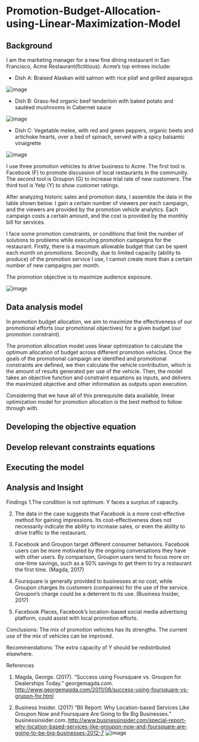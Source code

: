 # Promotion-Budget-Allocation-using-Linear-Maximization-Model

## Background 

I am the marketing manager for a new fine dining restaurant in San Francisco, Acme Restaurant(fictitious). Acme’s top entrees include:
- Dish A: Braised Alaskan wild salmon with rice pilaf and grilled asparagus

![image](https://user-images.githubusercontent.com/113878059/228697376-35566f12-27c6-4c1d-b41a-55bf9289f246.png)


- Dish B: Grass-fed organic beef tenderloin with baked potato and sautéed mushrooms in Cabernet sauce

![image](https://user-images.githubusercontent.com/113878059/228697486-6f0e53fd-65c5-4b3e-be6c-6277809256f5.png)


- Dish C: Vegetable melee, with red and green peppers, organic beets and artichoke hearts, over a bed of spinach, served with a spicy balsamic vinaigrette

![image](https://user-images.githubusercontent.com/113878059/228697549-28c94f8d-00d8-4287-9b51-6b56e684197f.png)

I use three promotion vehicles to drive business to Acme. The first tool is Facebook (F) to promote discussion of local restaurants in the community. The second tool is Groupon (G) to increase trial rate of new customers. The third tool is Yelp (Y) to show customer ratings.

After analyzing historic sales and promotion data, I assemble the data in the table shown below. I gain a certain number of viewers per each campaign, and the viewers are provided by the promotion vehicle analytics. Each campaign costs a certain amount, and the cost is provided by the monthly bill for services. 

I face some promotion constraints, or conditions that limit the number of solutions to problems while executing promotion campaigns for the restaurant. Firstly, there is a maximum allowable budget that can be spent each month on promotions. Secondly, due to limited capacity (ability to produce) of the promotion service I use, I cannot create more than a certain number of new campaigns per month.

The promotion objective is to maximize audience exposure.

![image](https://user-images.githubusercontent.com/113878059/228691973-9b0a4042-3c4d-46e5-84fc-7c491030c8d8.png)

## Data analysis model

In promotion budget allocation, we aim to maximize the effectiveness of our promotional efforts (our promotional objectives) for a given budget (our promotion constraint). 

The promotion allocation model uses linear optimization to calculate the optimum allocation of budget across different promotion vehicles. Once the goals of the promotional campaign are identified and promotional constraints are defined, we then calculate the vehicle contribution, which is the amount of results generated per use of the vehicle. Then, the model takes an objective function and constraint equations as inputs, and delivers the maximized objective and other information as outputs upon execution.

Considering that we have all of this prerequisite data available, linear optimization model for promotion allocation is the best method to follow through with.

## Developing  the objective equation

## Develop relevant constraints equations

## Executing the model

## Analysis and Insight

Findings
1.The condition is not optimum. Y faces a surplus of capacity. 

2. The data in the case suggests that Facebook is a more cost-effective method for gaining impressions. Its cost-effectiveness does not necessarily indicate the ability to increase sales, or even the ability to drive traffic to the restaurant. 

3. Facebook and Groupon target different consumer behaviors. Facebook users can be more motivated by the ongoing conversations they have with other users. By comparison, Groupon users tend to focus more on one-time savings, such as a 50% savings to get them to try a restaurant the first time. (Magda, 2017)

3. Foursquare is generally provided to businesses at no cost, while Groupon charges its customers (companies) for the use of the service. Groupon’s charge could be a deterrent to its use. (Business Insider, 2017)

4. Facebook Places, Facebook’s location-based social media advertising platform, could assist with local promotion efforts.


Conclusions: 
The mix of promotion vehicles has its strengths. 
The current use of the mix of vehicles can be improved.

Recommendations:
The extra capacity of Y should be redistributed elsewhere.

References

1. Magda, George. (2017). “Success using Foursquare vs. Groupon for Dealerships Today.” georgemagda.com. http://www.georgemagda.com/2011/08/success-using-foursquare-vs-grupon-for.html

2. Business Insider. (2017) “BII Report: Why Location-based Services Like Groupon Now and Foursquare Are Going to Be Big Businesses.” businessinsider.com..http://www.businessinsider.com/special-report-why-location-based-services-like-groupon-now-and-foursquare-are-going-to-be-big-businesses-2012-7
![image](https://user-images.githubusercontent.com/113878059/228693909-569470a3-9a16-4d9c-814d-2f998eb848cc.png)
